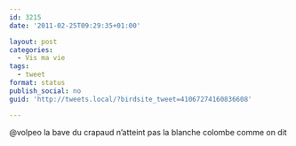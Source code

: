 ```yaml
---
id: 3215
date: '2011-02-25T09:29:35+01:00'

layout: post
categories:
  - Vis ma vie
tags:
  - tweet
format: status
publish_social: no
guid: 'http://tweets.local/?birdsite_tweet=41067274160836608'

---
```


@volpeo la bave du crapaud n’atteint pas la blanche colombe comme on dit